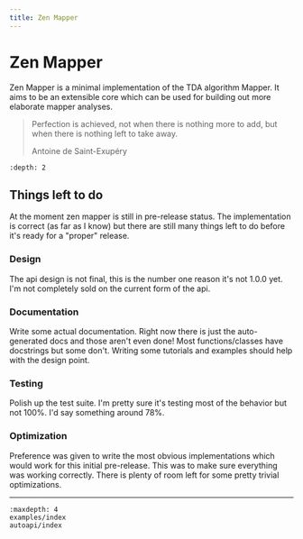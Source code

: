 ```yaml
---
title: Zen Mapper
---
```


# Zen Mapper

Zen Mapper is a minimal implementation of the TDA algorithm Mapper. It aims to
be an extensible core which can be used for building out more elaborate mapper
analyses.

> Perfection is achieved, not when there is nothing more to add, but when there
> is nothing left to take away.
>
> Antoine de Saint-Exupéry

```{contents} Table of Contents
:depth: 2
```

## Things left to do

At the moment zen mapper is still in pre-release status. The implementation is
correct (as far as I know) but there are still many things left to do before
it's ready for a "proper" release.

### Design

The api design is not final, this is the number one reason it's not 1.0.0 yet.
I'm not completely sold on the current form of the api.

### Documentation

Write some actual documentation. Right now there is just the auto-generated
docs and those aren't even done! Most functions/classes have docstrings but
some don't. Writing some tutorials and examples should help with the design
point.

### Testing

Polish up the test suite. I'm pretty sure it's testing most of the behavior but
not 100%. I'd say something around 78%.

### Optimization

Preference was given to write the most obvious implementations which would work
for this initial pre-release. This was to make sure everything was working
correctly. There is plenty of room left for some pretty trivial optimizations.

---

```{toctree}
:maxdepth: 4
examples/index
autoapi/index
```
